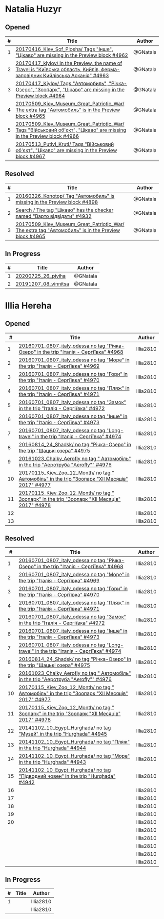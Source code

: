 # Natalia Huzyr

## Opened

| #   | Title | Author
| --- | ---   | ----
| 1   | [20170416_Kiev_Sof_Plosha/ Tags "Інше", "Цікаво" are missing in the Preview block #4962](https://github.com/scholokov/long-travel-2/issues/4962)   | @GNatala
| 2   | [20170417_kiylov/ In the Preview, the name of Travel is "Київська область, Кийлів, ферма-заповідник Кийлівська Асканія" #4963](https://github.com/scholokov/long-travel-2/issues/4962)   | @GNatala
| 3   | [20170417_Kiylov/ Tags "Автомобиль", "Річка-Озеро", "Зоопарк", "Цікаво" are missing in the Preview block #4964](https://github.com/scholokov/long-travel-2/issues/4964)   | @GNatala
| 4   | [20170509_Kiev_Museum_Great_Patriotic_War/ The extra tag "Автомобиль" is in the Preview block #4965](https://github.com/scholokov/long-travel-2/issues/4965)   | @GNatala
| 5   | [20170509_Kiev_Museum_Great_Patriotic_War/ Tags "Військовий об'єкт", "Цікаво" are missing in the Preview block #4966](https://github.com/scholokov/long-travel-2/issues/4966)   | @GNatala
| 6   | [20170513_Putivl_Kruti/ Tags "Військовий об'єкт", "Цікаво" are missing in the Preview block #4967](https://github.com/scholokov/long-travel-2/issues/4967)   | @GNatala


## Resolved
| #   | Title | Author
| --- | ---   | ----
| 1   | [20160326_Konotop/ Tag "Автомобиль" is missing in the Preview block #4898](https://github.com/scholokov/long-travel-2/issues/4898)   | @GNatala
| 2   | [Search / The tag "Цікаво" has the checker named "Варто відвідати" #4932](https://github.com/scholokov/long-travel-2/issues/4932)   | @GNatala
| 3   | [20170509_Kiev_Museum_Great_Patriotic_War/ The extra tag "Автомобиль" is in the Preview block #4965](https://github.com/scholokov/long-travel-2/issues/4965)   | @GNatala



## In Progress
| #   | Title | Author
| --- | ---   | ----
| 1   | [20200725_26_piviha ](https://github.com/scholokov/long-travel-2/issues/4087)   | @GNatala
| 2   | [20191207_08_vinnitsa ](https://github.com/scholokov/long-travel-2/issues/4080)   | @GNatala


# Illia Hereha 

## Opened

| #   | Title | Author
| --- | ---   | ----
| 1   |  [20160701_0807_italy_odessa no tag "Річка-Озеро" in the trip "Італія - Сергіївка" #4968](https://github.com/scholokov/long-travel-2/issues/4968)  | Illia2810
| 2   |  [20160701_0807_italy_odessa no tag "Море" in the trip "Італія - Сергіївка" #4969 ](https://github.com/scholokov/long-travel-2/issues/4969)   | Illia2810
| 3   |  [20160701_0807_italy_odessa no tag "Гори" in the trip "Італія - Сергіївка" #4970 ](https://github.com/scholokov/long-travel-2/issues/4970)   | Illia2810
| 4   | [ 20160701_0807_italy_odessa no tag "Пляж" in the trip "Італія - Сергіївка" #4971  ](https://github.com/scholokov/long-travel-2/issues/4971)   | Illia2810
| 5   |  [20160701_0807_italy_odessa no tag "Замок" in the trip "Італія - Сергіївка" #4972 ](https://github.com/scholokov/long-travel-2/issues/4972)   | Illia2810
| 6   |  [20160701_0807_italy_odessa no tag "Інше" in the trip "Італія - Сергіївка" #4973 ](https://github.com/scholokov/long-travel-2/issues/4973)   | Illia2810
| 7   |  [20160701_0807_italy_odessa no tag "Long- travel" in the trip "Італія - Сергіївка" #4974 ](https://github.com/scholokov/long-travel-2/issues/4974)   | Illia2810
| 8   |  [20160814_24_Shadsk/ no tag "Річка-Озеро" in the trip "Шацькі озера" #4975 ](https://github.com/scholokov/long-travel-2/issues/4975)   | Illia2810
| 9   |  [20161023_Chaiky_Aerofly no tag " Автомобіль" in the trip "Аеротруба "Aerofly"" #4976 ](https://github.com/scholokov/long-travel-2/issues/4976)   | Illia2810
| 10  |  [20170115_Kiev_Zoo_12_Month/ no tag " Автомобіль" in the trip "Зоопарк "XII Месяців" 2017" #4977 ](https://github.com/scholokov/long-travel-2/issues/4977)   | Illia2810
| 11  |  [20170115_Kiev_Zoo_12_Month/ no tag " Зоопарк" in the trip "Зоопарк "XII Месяців" 2017" #4978 ](https://github.com/scholokov/long-travel-2/issues/4978)   | Illia2810
| 12  |    | Illia2810
| 13  |    | Illia2810

## Resolved

| #   | Title | Author
| --- | ---   | ----
| 1   | [20160701_0807_italy_odessa no tag "Річка-Озеро" in the trip "Італія - Сергіївка" #4968](https://github.com/scholokov/long-travel-2/issues/4968)   | Illia2810
| 2   | [20160701_0807_italy_odessa no tag "Море" in the trip "Італія - Сергіївка" #4969 ](https://github.com/scholokov/long-travel-2/issues/4969)   | Illia2810
| 3   | [20160701_0807_italy_odessa no tag "Гори" in the trip "Італія - Сергіївка" #4970 ](https://github.com/scholokov/long-travel-2/issues/4970)   | Illia2810
| 4   | [20160701_0807_italy_odessa no tag "Пляж" in the trip "Італія - Сергіївка" #4971  ](https://github.com/scholokov/long-travel-2/issues/4971)   | Illia2810
| 5   | [20160701_0807_italy_odessa no tag "Замок" in the trip "Італія - Сергіївка" #4972 ](https://github.com/scholokov/long-travel-2/issues/4972)   | Illia2810
| 6   | [20160701_0807_italy_odessa no tag "Інше" in the trip "Італія - Сергіївка" #4973 ](https://github.com/scholokov/long-travel-2/issues/4973)   | Illia2810
| 7   | [20160701_0807_italy_odessa no tag "Long- travel" in the trip "Італія - Сергіївка" #4974 ](https://github.com/scholokov/long-travel-2/issues/4974)   | Illia2810
| 8   | [20160814_24_Shadsk/ no tag "Річка-Озеро" in the trip "Шацькі озера" #4975 ](https://github.com/scholokov/long-travel-2/issues/4975)   | Illia2810
| 9   | [20161023_Chaiky_Aerofly no tag " Автомобіль" in the trip "Аеротруба "Aerofly"" #4976 ](https://github.com/scholokov/long-travel-2/issues/4976)   | Illia2810
| 10  | [20170115_Kiev_Zoo_12_Month/ no tag " Автомобіль" in the trip "Зоопарк "XII Месяців" 2017" #4977 ](https://github.com/scholokov/long-travel-2/issues/4977)   | Illia2810
| 11  | [20170115_Kiev_Zoo_12_Month/ no tag " Зоопарк" in the trip "Зоопарк "XII Месяців" 2017" #4978 ](https://github.com/scholokov/long-travel-2/issues/4978)   | Illia2810
| 12  |  [20141102_10_Egypt_Hurghada/ no tag "Музей" in the trip "Hurghada" #4945 ](https://github.com/scholokov/long-travel-2/issues/4945)   | Illia2810
| 13 |  [20141102_10_Egypt_Hurghada/ no tag "Пляж" in the trip "Hurghada" #4944 ](https://github.com/scholokov/long-travel-2/issues/4944)   | Illia2810
| 14 |  [20141102_10_Egypt_Hurghada/ no tag "Море" in the trip "Hurghada" #4943 ](https://github.com/scholokov/long-travel-2/issues/4943)   | Illia2810
| 15 |  [20141102_10_Egypt_Hurghada/ no tag "Підводний човен" in the trip "Hurghada" #4942 ](https://github.com/scholokov/long-travel-2/issues/4942)   | Illia2810
| 16 |    | Illia2810
| 17 |    | Illia2810
| 18 |    | Illia2810
| 19 |    | Illia2810
| 20 |    | Illia2810
|    |    | Illia2810
|    |    | Illia2810
|    |    | Illia2810
|    |    | Illia2810
|    |    | Illia2810
## In Progress

| #   | Title | Author
| --- | ---   | ----
| 1   |    | Illia2810
|    |    | Illia2810

